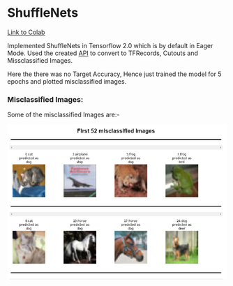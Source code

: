 # ShuffleNets

[Link to Colab](https://colab.research.google.com/drive/11IsSYxfUfN7QMN8aVVN9mi24oWUqR8we)

Implemented ShuffleNets in Tensorflow 2.0 which is by default in Eager Mode. 
Used the created [API](https://github.com/prateekgulati/rgApi) to convert to TFRecords, Cutouts and Missclassified Images. 

Here the there was no Target Accuracy, Hence just trained the model for 5 epochs and plotted misclassified images.

### Misclassified Images:

Some of the misclassified Images are:- 

![Misclassified Images](misclassified_images.PNG)
